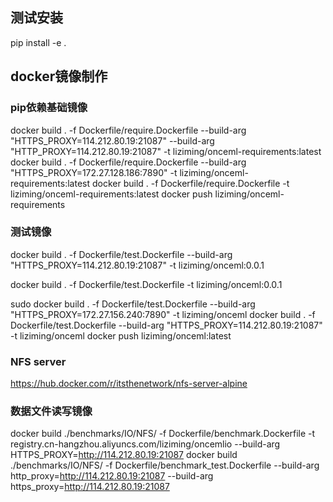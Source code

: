 ## 测试安装
pip install -e .
## docker镜像制作
### pip依赖基础镜像
docker build . -f Dockerfile/require.Dockerfile  --build-arg "HTTPS_PROXY=114.212.80.19:21087" --build-arg "HTTP_PROXY=114.212.80.19:21087"  -t liziming/onceml-requirements:latest
docker build . -f Dockerfile/require.Dockerfile  --build-arg "HTTPS_PROXY=172.27.128.186:7890" -t liziming/onceml-requirements:latest
docker build . -f Dockerfile/require.Dockerfile   -t liziming/onceml-requirements:latest
docker push liziming/onceml-requirements
### 测试镜像
docker build . -f Dockerfile/test.Dockerfile  --build-arg "HTTPS_PROXY=114.212.80.19:21087" -t liziming/onceml:0.0.1

docker build . -f Dockerfile/test.Dockerfile   -t liziming/onceml:0.0.1

sudo docker build . -f Dockerfile/test.Dockerfile  --build-arg "HTTPS_PROXY=172.27.156.240:7890" -t liziming/onceml
docker build . -f Dockerfile/test.Dockerfile  --build-arg "HTTPS_PROXY=114.212.80.19:21087" -t liziming/onceml
docker push  liziming/onceml:latest
### NFS server
https://hub.docker.com/r/itsthenetwork/nfs-server-alpine

### 数据文件读写镜像
docker build ./benchmarks/IO/NFS/ -f Dockerfile/benchmark.Dockerfile  -t registry.cn-hangzhou.aliyuncs.com/liziming/oncemlio --build-arg HTTPS_PROXY=http://114.212.80.19:21087 
docker build ./benchmarks/IO/NFS/ -f Dockerfile/benchmark_test.Dockerfile  --build-arg http_proxy=http://114.212.80.19:21087 --build-arg https_proxy=http://114.212.80.19:21087